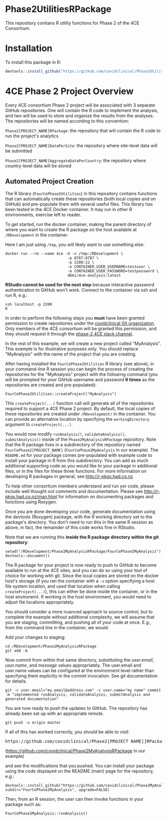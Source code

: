 # Phase2UtilitiesRPackage
This repository contians R utility functions for Phase 2 of the 4CE Consortium.

# Installation

To install this package in R:

``` R
devtools::install_github("https://github.com/covidclinical/Phase2UtilitiesRPackage", subdir="FourCePhase2Utilities", upgrade=FALSE)
```

# 4CE Phase 2 Project Overview

Every 4CE consortium Phase 2 project will be associated with 3 separate GitHub repositories.  One will contain the R code to implement the analysis,
and two will be used to store and organize the results from the analyses.  The repositories will be named according to this convention:

`Phase2[PROJECT_NAME]RPackage`: the repository that will contain the R code to run the project's analytics

`Phase2[PROJECT_NAME]DataPerSite`: the repository where site-level data will be submitted 

`Phase2[PROJECT_NAME]AggregateDataPerCountry`: the repository where country-level data will be stored


## Automated Project Creation

The R library (`FourCePhase2Utilities`) in this repository contains functions that can automatically create these repositories (both local copies and on GitHub) and pre-populate them with several useful files.  This library has been tested in the 4CE Docker container.  It may run in other R environments, 
exercise left to reader.

To get started, run the docker container, making the parent directory of where you want to create the R 
package on the host available at `/RDevelopment` in the container.

Here I am just using `/tmp`, you will likely want to use something else:

```shell
docker run --rm --name 4ce -d -v /tmp:/RDevelopment \
                            -p 8787:8787 \
                            -p 2200:22 \
                            -e CONTAINER_USER_USERNAME=testuser \
                            -e CONTAINER_USER_PASSWORD=testpassword \
                            dbmi/4ce-analysis:latest
```

**RStudio cannot be used for the next step** because interactive password authentication to GitHub won't work.
Connect to the container via ssh and run R, e.g.:

```shell
ssh localhost -p 2200
R
```

In order to perform the following steps you **must** have been granted permission to create repositories under the [covidclinical Git organization](https://github.com/covidclinical).  Only members of the 4CE consortium will be granted this permission, and they should request it through the [phase-2 4CE slack channel](https://covidclinical.slack.com/archives/C012UTRHJCR).

In the rest of this example, we will create a new project called "MyAnalysis". This example is for illustrative purposes only.
You should replace "MyAnalysis" with the name of the project that you are creating.

After having installed the `FourCePhase2Utilities` R library (see above), in your command-line R session
you can begin the process of creating the repositories for the "MyAnalysis" project with the following command 
(you will be prompted for your GitHub username and password **6 times** as the 
repositories are created and pre-populated):

```
FourCePhase2Utilities::createProject("MyAnalysis")
```

This `createProject(...)` function call will generate all of the repositories required to support a 4CE Phase 2 project.  By default, 
the local copies of these repositories are created under `/RDevelopment/` in the container. You can provide an alternative location by specifying the `workingDirectory` argument to `createProject(...)`.

You would now modify `runAnalysis()`, `validateAnalysis()`, `submitAnalysis()` inside of the 
`Phase2MyAnalysisRPackage` repository.  Note that the R package lives in a subdirectory 
of the repository named `FourCePhase2[PROJECT_NAME]` (`FourCePhase2MyAnalysis` in our example). The `README.md` for your package comes pre-populated with example code to install your package in R from this subdirectory.  You can add as much additional supporting code as you would like 
to your package in additional files, or in the files for these three functions.  For more information on developing R packages in general, see http://r-pkgs.had.co.nz

To help other consortium members understand and run yor code, please include well thought out comments and documentation.  Please see http://r-pkgs.had.co.nz/man.html for information on documenting packages and functions using Roxygen.  

Once you are done developing your code, generate documentation using the devtools (Roxygen) package,
with the R working directory set to the package's directory. You don't need to run this in the same R
session as above, in fact, the remainder of this code works fine in RStudio.

Note that we are running this **inside the R package directory within the git repository**:

```
setwd("/RDevelopment/Phase2MyAnalysisRPackage/FourCePhase2MyAnalysis")
devtools::document()
```

The R package for your project is now ready to push to GitHub to become available to run at the 4CE sites, and you can do so using your 
tool of choice for working with git.  Since the local copies are stored on the docker host's 
storage (if you ran the container with a `-v` option specifying a host file system location, and used that location when calling `createProject(...)`), this can either be done inside the container, or in the host environemt.  If working
in the host environment, you would need to adjust file locations appropriately.

You should consider a more nuanced approach to source control, but to complete the example without 
additional complexity, we will assume that you are staging, committing, and pushing all of your 
code at once.
E.g., from the command line in the container, we would:

Add your changes to staging:

```shell
cd /RDevelopment/Phase2MyAnalysisRPackage
git add -A
```

Now commit from within that same directory, substituting the *user.email*, *user.name*, and *message* values appropriately.  The user.email and user.name values can be configured at the environment level rather than specifying them explicitly in the commit invocation.  See git 
documentation for details.

```shell
git -c user.email="my.email@address.com" -c user.name="my name" commit -m "implemented runAnalysis, validateAnalysis, submitAnalysis and generated documentation"
```

You are now ready to push the updates to GitHub.  The repository has already been set up with an appropriate remote.

``` shell
git push -u origin master
```

If all of this has worked correctly, you should be able to visit:

<pre>https://github.com/covidclinical/Phase2[PROJECT_NAME]]RPackage</pre>

(https://github.com/covidclinical/Phase2MyAnalysisRPackage in our example)

and see the modifications that you pushed.  You can install your package using the code displayed on the README (main) page for the repository, e.g.:

```
devtools::install_github("https://github.com/covidclinical/Phase2MyAnalysisRPackage", subdir="FourCePhase2MyAnalysis", upgrade=FALSE)
```

Then, from an R session, the user can then invoke functions in your package such as:

```
FourCePhase2MyAnalysis::runAnalysis()
```


